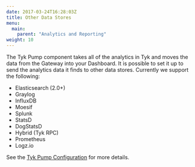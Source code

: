 ```yaml
---
date: 2017-03-24T16:28:03Z
title: Other Data Stores
menu:
  main:
    parent: "Analytics and Reporting"
weight: 10 
---
```


The Tyk Pump component takes all of the analytics in Tyk and moves the data from the Gateway into your Dashboard. It is possible to set it up to send the analytics data it finds to other data stores. Currently we support the following:

- Elasticsearch (2.0+)
- Graylog
- InfluxDB
- Moesif
- Splunk
- StatsD
- DogStatsD
- Hybrid (Tyk RPC)
- Prometheus
- Logz.io

See the [Tyk Pump Configuration](/docs/tyk-configuration-reference/tyk-pump-configuration/) for more details.